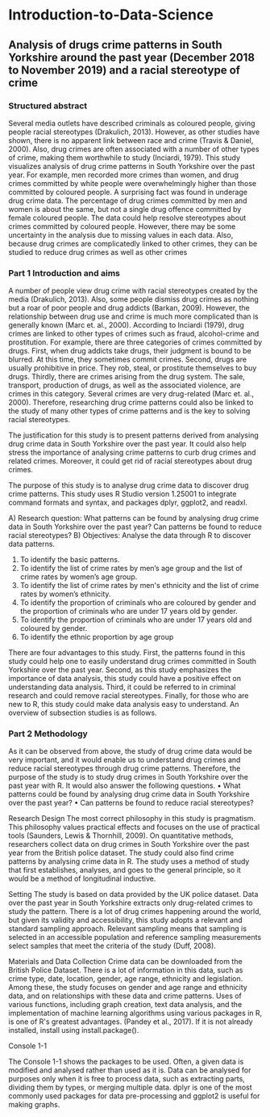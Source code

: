 # Introduction-to-Data-Science
## Analysis of drugs crime patterns in South Yorkshire around the past year (December 2018 to November 2019) and a racial stereotype of crime

### Structured abstract
Several media outlets have described criminals as coloured people, giving people racial stereotypes (Drakulich, 2013). However, as other studies have shown, there is no apparent link between race and crime (Travis & Daniel, 2000). Also, drug crimes are often associated with a number of other types of crime, making them worthwhile to study (Inciardi, 1979). This study visualizes analysis of drug crime patterns in South Yorkshire over the past year. For example, men recorded more crimes than women, and drug crimes committed by white people were overwhelmingly higher than those committed by coloured people. A surprising fact was found in underage drug crime data. The percentage of drug crimes committed by men and women is about the same, but not a single drug offence committed by female coloured people. The data could help resolve stereotypes about crimes committed by coloured people. However, there may be some uncertainty in the analysis due to missing values in each data. Also, because drug crimes are complicatedly linked to other crimes, they can be studied to reduce drug crimes as well as other crimes

### Part 1 Introduction and aims
A number of people view drug crime with racial stereotypes created by the media (Drakulich, 2013). Also, some people dismiss drug crimes as nothing but a roar of poor people and drug addicts (Barkan, 2009). However, the relationship between drug use and crime is much more complicated than is generally known (Marc et. al., 2000). According to Inciardi (1979), drug crimes are linked to other types of crimes such as fraud, alcohol-crime and prostitution. For example, there are three categories of crimes committed by drugs. First, when drug addicts take drugs, their judgment is bound to be blurred. At this time, they sometimes commit crimes. Second, drugs are usually prohibitive in price. They rob, steal, or prostitute themselves to buy drugs. Thirdly, there are crimes arising from the drug system. The sale, transport, production of drugs, as well as the associated violence, are crimes in this category. Several crimes are very drug-related (Marc et. al., 2000). Therefore, researching drug crime patterns could also be linked to the study of many other types of crime patterns and is the key to solving racial stereotypes.

The justification for this study is to present patterns derived from analysing drug crime data in South Yorkshire over the past year. It could also help stress the importance of analysing crime patterns to curb drug crimes and related crimes. Moreover, it could get rid of racial stereotypes about drug crimes.

The purpose of this study is to analyse drug crime data to discover drug crime patterns. This study uses R Studio version 1.25001 to integrate command formats and syntax, and packages dplyr, ggplot2, and readxl.

A)	Research question:
What patterns can be found by analysing drug crime data in South Yorkshire over the past year? Can patterns be found to reduce racial stereotypes?
B)	Objectives: Analyse the data through R to discover data patterns.
1)	To identify the basic patterns.
2)	To identify the list of crime rates by men’s age group and the list of crime rates by women’s age group.
3)	To identify the list of crime rates by men's ethnicity and the list of crime rates by women’s ethnicity.
4)	To identify the proportion of criminals who are coloured by gender and the proportion of criminals who are under 17 years old by gender.
5)	To identify the proportion of criminals who are under 17 years old and coloured by gender.
6)	To identify the ethnic proportion by age group

There are four advantages to this study. First, the patterns found in this study could help one to easily understand drug crimes committed in South Yorkshire over the past year. Second, as this study emphasizes the importance of data analysis, this study could have a positive effect on understanding data analysis. Third, it could be referred to in criminal research and could remove racial stereotypes. Finally, for those who are new to R, this study could make data analysis easy to understand. An overview of subsection studies is as follows.

### Part 2 Methodology
As it can be observed from above, the study of drug crime data would be very important, and it would enable us to understand drug crimes and reduce racial stereotypes through drug crime patterns. Therefore, the purpose of the study is to study drug crimes in South Yorkshire over the past year with R.
It would also answer the following questions.
•	What patterns could be found by analysing drug crime data in South Yorkshire over the past year?
•	Can patterns be found to reduce racial stereotypes?

Research Design
The most correct philosophy in this study is pragmatism. This philosophy values practical effects and focuses on the use of practical tools (Saunders, Lewis & Thornhill, 2009). On quantitative methods, researchers collect data on drug crimes in South Yorkshire over the past year from the British police dataset. The study could also find crime patterns by analysing crime data in R. The study uses a method of study that first establishes, analyses, and goes to the general principle, so it would be a method of longitudinal inductive.

Setting
The study is based on data provided by the UK police dataset. Data over the past year in South Yorkshire extracts only drug-related crimes to study the pattern. There is a lot of drug crimes happening around the world, but given its validity and accessibility, this study adopts a relevant and standard sampling approach. Relevant sampling means that sampling is selected in an accessible population and reference sampling measurements select samples that meet the criteria of the study (Duff, 2008).

Materials and Data Collection
Crime data can be downloaded from the British Police Dataset. There is a lot of information in this data, such as crime type, date, location, gender, age range, ethnicity and legislation. Among these, the study focuses on gender and age range and ethnicity data, and on relationships with these data and crime patterns. 
Uses of various functions, including graph creation, text data analysis, and the implementation of machine learning algorithms using various packages in R, is one of R's greatest advantages. (Pandey et al., 2017). If it is not already installed, install using install.package().
 

Console 1-1

The Console 1-1 shows the packages to be used. Often, a given data is modified and analysed rather than used as it is. Data can be analysed for purposes only when it is free to process data, such as extracting parts, dividing them by types, or merging multiple data. dplyr is one of the most commonly used packages for data pre-processing and ggplot2 is useful for making graphs. 
